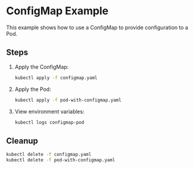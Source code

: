 # ConfigMap Example

This example shows how to use a ConfigMap to provide configuration to a Pod.

## Steps
1. Apply the ConfigMap:
   ```bash
   kubectl apply -f configmap.yaml
   ```
2. Apply the Pod:
   ```bash
   kubectl apply -f pod-with-configmap.yaml
   ```
3. View environment variables:
   ```bash
   kubectl logs configmap-pod
   ```

## Cleanup
```bash
kubectl delete -f configmap.yaml
kubectl delete -f pod-with-configmap.yaml
```